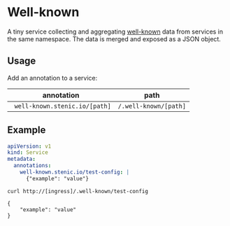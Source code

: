 # Well-known

A tiny service collecting and aggregating [well-known](https://www.rfc-editor.org/rfc/rfc5785) data from
services in the same namespace. The data is merged and exposed as a JSON object.

## Usage

Add an annotation to a service:

| annotation                     | path                  |
| ------------------------------ | --------------------- |
| ` well-known.stenic.io/[path]` | `/.well-known/[path]` |

## Example

```yaml
apiVersion: v1
kind: Service
metadata:
  annotations:
    well-known.stenic.io/test-config: |
      {"example": "value"}
```

```
curl http://[ingress]/.well-known/test-config

{
    "example": "value"
}
```
